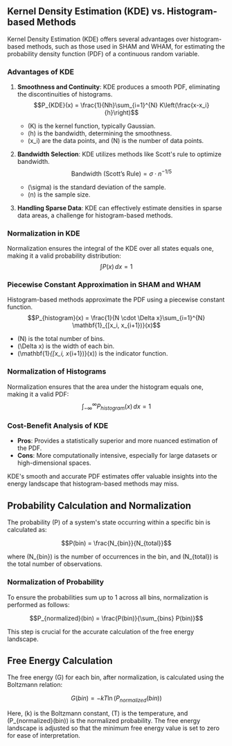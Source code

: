 ## Kernel Density Estimation (KDE) vs. Histogram-based Methods

Kernel Density Estimation (KDE) offers several advantages over histogram-based methods, such as those used in SHAM and WHAM, for estimating the probability density function (PDF) of a continuous random variable.

### Advantages of KDE

1. **Smoothness and Continuity**: KDE produces a smooth PDF, eliminating the discontinuities of histograms.
   $$P_{KDE}(x) = \frac{1}{Nh}\sum_{i=1}^{N} K\left(\frac{x-x_i}{h}\right)$$
   - \(K\) is the kernel function, typically Gaussian.
   - \(h\) is the bandwidth, determining the smoothness.
   - \(x_i\) are the data points, and \(N\) is the number of data points.

2. **Bandwidth Selection**: KDE utilizes methods like Scott's rule to optimize bandwidth.
   $$\text{Bandwidth (Scott's Rule)} = \sigma \cdot n^{-1/5}$$
   - \(\sigma\) is the standard deviation of the sample.
   - \(n\) is the sample size.

3. **Handling Sparse Data**: KDE can effectively estimate densities in sparse data areas, a challenge for histogram-based methods.

### Normalization in KDE

Normalization ensures the integral of the KDE over all states equals one, making it a valid probability distribution:
$$\int P(x) \, dx = 1$$

### Piecewise Constant Approximation in SHAM and WHAM

Histogram-based methods approximate the PDF using a piecewise constant function.
$$P_{histogram}(x) = \frac{1}{N \cdot \Delta x}\sum_{i=1}^{N} \mathbf{1}_{[x_i, x_{i+1})}(x)$$
- \(N\) is the total number of bins.
- \(\Delta x\) is the width of each bin.
- \(\mathbf{1}_{[x_i, x_{i+1})}(x)\) is the indicator function.

### Normalization of Histograms

Normalization ensures that the area under the histogram equals one, making it a valid PDF:
$$\int_{-\infty}^{\infty} P_{histogram}(x) \, dx = 1$$

### Cost-Benefit Analysis of KDE

- **Pros**: Provides a statistically superior and more nuanced estimation of the PDF.
- **Cons**: More computationally intensive, especially for large datasets or high-dimensional spaces.

KDE's smooth and accurate PDF estimates offer valuable insights into the energy landscape that histogram-based methods may miss.

## Probability Calculation and Normalization

The probability \(P\) of a system's state occurring within a specific bin is calculated as:

$$P(bin) = \frac{N_{bin}}{N_{total}}$$

where \(N_{bin}\) is the number of occurrences in the bin, and \(N_{total}\) is the total number of observations.

### Normalization of Probability

To ensure the probabilities sum up to 1 across all bins, normalization is performed as follows:

$$P_{normalized}(bin) = \frac{P(bin)}{\sum_{bins} P(bin)}$$

This step is crucial for the accurate calculation of the free energy landscape.

## Free Energy Calculation

The free energy \(G\) for each bin, after normalization, is calculated using the Boltzmann relation:

$$G(bin) = -kT \ln(P_{normalized}(bin))$$

Here, \(k\) is the Boltzmann constant, \(T\) is the temperature, and \(P_{normalized}(bin)\) is the normalized probability. The free energy landscape is adjusted so that the minimum free energy value is set to zero for ease of interpretation.

